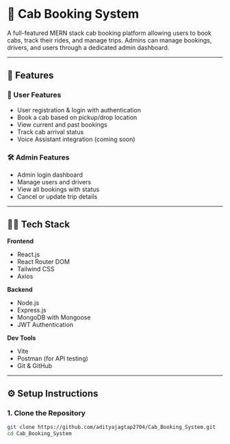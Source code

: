 # 🚕 Cab Booking System

A full-featured MERN stack cab booking platform allowing users to book cabs, track their rides, and manage trips. Admins can manage bookings, drivers, and users through a dedicated admin dashboard.


---

## 🚀 Features

### 👤 User Features
- User registration & login with authentication
- Book a cab based on pickup/drop location
- View current and past bookings
- Track cab arrival status
- Voice Assistant integration (coming soon)

### 🛠️ Admin Features
- Admin login dashboard
- Manage users and drivers
- View all bookings with status
- Cancel or update trip details

---

## 🧑‍💻 Tech Stack

**Frontend**
- React.js
- React Router DOM
- Tailwind CSS
- Axios

**Backend**
- Node.js
- Express.js
- MongoDB with Mongoose
- JWT Authentication

**Dev Tools**
- Vite
- Postman (for API testing)
- Git & GitHub

---

## ⚙️ Setup Instructions

### 1. Clone the Repository
```bash
git clone https://github.com/adityajagtap2704/Cab_Booking_System.git
cd Cab_Booking_System
